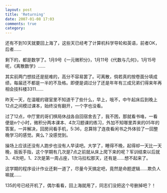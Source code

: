 ```yaml
---
layout: post
title: 'Returning'
date: 2007-01-08 17:03
comments: true
category: 
---
```

    

还有不到10天就要回上海了，这些天已经考了计算机科学导轮和英语，前者OK，后者……

剩下的，都是数学了。1月9号《一元微积分》，1月11号《代数与几何》，1月15号呢，《离散数学》……

其实前两门想挂还是挺难的，高分不容易罢了。可离散，倘若真的按卷面分填成绩，每届还不都是一半的不及格。即便是调过分了还是年年有三成兄弟们得来年再相会技科楼3311……

昨天一天，在温暖的寝室里不知道干了些什么，早上，哦不，中午起床后到晚上12点之间模过课本，始终没有翻开，一个字也没看。

过了12点，中厅里的哥们棋局休战各自回宿舍去了，我不困，那就看书咯，一看便是n个小时，微积分两本课本、4次习题课的练习，外加不知哪里弄来的05年的答案，一并解决，回房间看手机，5:36，总算除了连夜看闲书之外体验了一回整晚学习的感觉。爽么？没感觉到。

操场上应该还没有人跑步也没有人早读吧。大学了，睡得不晚，起得却一天比一天晚，扳扳手指，这个学期有几次是7点之前就从床上爬下来的呢？军训结束以后就3、4次吧，1、2次是第一周占座，1次马拉松那天，还有是……想不起来了。

这学期的程序设计作业还剩一道了，尽量今天搞定吧，竟然是命题逻辑……欺负人嘛就……

135的号已经开机了，偶尔看看，回上海就用了，同志们没把这个号删掉吧？！
